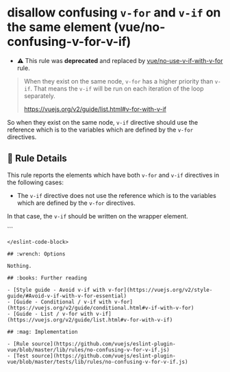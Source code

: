 # disallow confusing `v-for` and `v-if` on the same element (vue/no-confusing-v-for-v-if)

- :warning: This rule was **deprecated** and replaced by [vue/no-use-v-if-with-v-for](no-use-v-if-with-v-for.md) rule.

> When they exist on the same node, `v-for` has a higher priority than `v-if`. That means the `v-if` will be run on each iteration of the loop separately.
>
> https://vuejs.org/v2/guide/list.html#v-for-with-v-if

So when they exist on the same node, `v-if` directive should use the reference which is to the variables which are defined by the `v-for` directives.

## :book: Rule Details

This rule reports the elements which have both `v-for` and `v-if` directives in the following cases:

- The `v-if` directive does not use the reference which is to the variables which are defined by the `v-for` directives.

In that case, the `v-if` should be written on the wrapper element.

<eslint-code-block :rules="{'vue/no-confusing-v-for-v-if': ['error']}">
```
<template>
  <!-- ✓ GOOD -->
  <TodoItem
    v-for="todo in todos"
    v-if="todo.shown"
    :todo="todo"
  />
  <ul v-if="shown">
    <TodoItem
      v-for="todo in todos"
      :todo="todo"
    />
  </ul>

  <!-- ✗ BAD -->
  <TodoItem
    v-if="complete"
    v-for="todo in todos"
    :todo="todo"
  />
</template>
```
</eslint-code-block>

## :wrench: Options

Nothing.

## :books: Further reading

- [Style guide - Avoid v-if with v-for](https://vuejs.org/v2/style-guide/#Avoid-v-if-with-v-for-essential)
- [Guide - Conditional / v-if with v-for](https://vuejs.org/v2/guide/conditional.html#v-if-with-v-for)
- [Guide - List / v-for with v-if](https://vuejs.org/v2/guide/list.html#v-for-with-v-if)

## :mag: Implementation

- [Rule source](https://github.com/vuejs/eslint-plugin-vue/blob/master/lib/rules/no-confusing-v-for-v-if.js)
- [Test source](https://github.com/vuejs/eslint-plugin-vue/blob/master/tests/lib/rules/no-confusing-v-for-v-if.js)
